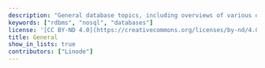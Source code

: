 ```yaml
---
description: "General database topics, including overviews of various database technologies."
keywords: ["rdbms", "nosql", "databases"]
license: '[CC BY-ND 4.0](https://creativecommons.org/licenses/by-nd/4.0)'
title: General
show_in_lists: true
contributors: ["Linode"]
---
```


